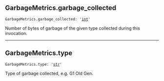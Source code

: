 

## GarbageMetrics.garbage\_collected

<pre class="language-python"><code><span class="source python"><span class="meta qualified-name python"><span class="meta generic-name python">GarbageMetrics</span><span class="punctuation accessor dot python">.</span><span class="meta generic-name python">garbage_collected</span></span><span class="punctuation separator annotation variable python">:</span> <span class="meta string python"><span class="string quoted single python"><span class="punctuation definition string begin python">&#39;</span></span></span><span class="meta string python"><span class="string quoted single python"><a href="/lib/int">int</a><span class="punctuation definition string end python">&#39;</span></span></span></span></code></pre>

Number of bytes of garbage of the given type collected during this invocation.

***

## GarbageMetrics.type

<pre class="language-python"><code><span class="source python"><span class="meta qualified-name python"><span class="meta generic-name python">GarbageMetrics</span><span class="punctuation accessor dot python">.</span><span class="meta generic-name python">type</span></span><span class="punctuation separator annotation variable python">:</span> <span class="meta string python"><span class="string quoted single python"><span class="punctuation definition string begin python">&#39;</span></span></span><span class="meta string python"><span class="string quoted single python"><a href="/lib/str">str</a><span class="punctuation definition string end python">&#39;</span></span></span></span></code></pre>

Type of garbage collected, e.g. G1 Old Gen.
